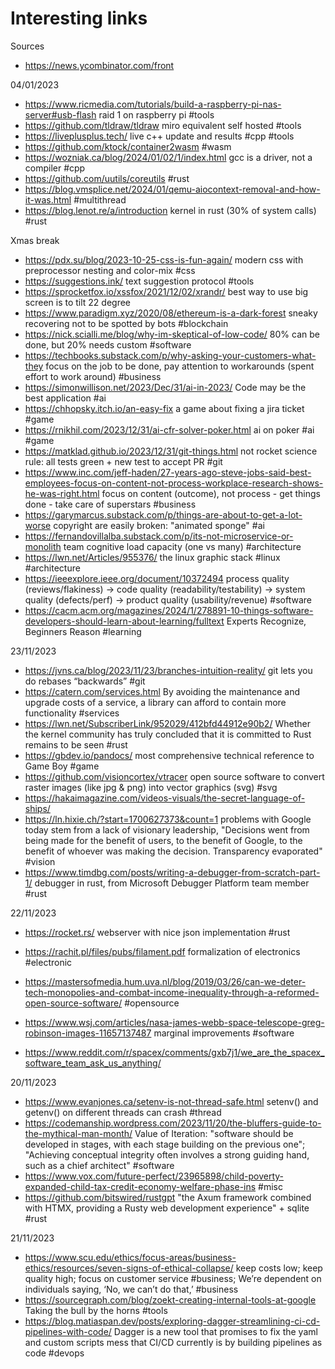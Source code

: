Interesting links
=================

Sources
* https://news.ycombinator.com/front

04/01/2023
* https://www.ricmedia.com/tutorials/build-a-raspberry-pi-nas-server#usb-flash raid 1 on raspberry pi #tools
* https://github.com/tldraw/tldraw miro equivalent self hosted #tools
* https://liveplusplus.tech/ live c++ update and results #cpp #tools
* https://github.com/ktock/container2wasm #wasm
* https://wozniak.ca/blog/2024/01/02/1/index.html gcc is a driver, not a compiler #cpp
* https://github.com/uutils/coreutils #rust
* https://blog.vmsplice.net/2024/01/qemu-aiocontext-removal-and-how-it-was.html #multithread
* https://blog.lenot.re/a/introduction kernel in rust (30% of system calls) #rust

Xmas break
* https://pdx.su/blog/2023-10-25-css-is-fun-again/ modern css with preprocessor nesting and color-mix #css
* https://suggestions.ink/ text suggestion protocol #tools
* https://sprocketfox.io/xssfox/2021/12/02/xrandr/ best way to use big screen is to tilt 22 degree
* https://www.paradigm.xyz/2020/08/ethereum-is-a-dark-forest sneaky recovering not to be spotted by bots #blockchain
* https://nick.scialli.me/blog/why-im-skeptical-of-low-code/ 80% can be done, but 20% needs custom #software
* https://techbooks.substack.com/p/why-asking-your-customers-what-they focus on the job to be done, pay attention to workarounds (spent effort to work around) #business
* https://simonwillison.net/2023/Dec/31/ai-in-2023/ Code may be the best application #ai
* https://chhopsky.itch.io/an-easy-fix a game about fixing a jira ticket #game
* https://rnikhil.com/2023/12/31/ai-cfr-solver-poker.html ai on poker #ai #game
* https://matklad.github.io/2023/12/31/git-things.html not rocket science rule: all tests green + new test to accept PR #git
* https://www.inc.com/jeff-haden/27-years-ago-steve-jobs-said-best-employees-focus-on-content-not-process-workplace-research-shows-he-was-right.html focus on content (outcome), not process - get things done - take care of superstars #business
* https://garymarcus.substack.com/p/things-are-about-to-get-a-lot-worse copyright are easily broken: "animated sponge" #ai
* https://fernandovillalba.substack.com/p/its-not-microservice-or-monolith team cognitive load capacity (one vs many) #architecture
* https://lwn.net/Articles/955376/ the linux graphic stack #linux #architecture
* https://ieeexplore.ieee.org/document/10372494 process quality (reviews/flakiness) -> code quality (readability/testability) -> system quality (defects/perf) -> product quality (usability/revenue) #software
* https://cacm.acm.org/magazines/2024/1/278891-10-things-software-developers-should-learn-about-learning/fulltext Experts Recognize, Beginners Reason #learning

23/11/2023
* https://jvns.ca/blog/2023/11/23/branches-intuition-reality/ git lets you do rebases “backwards” #git
* https://catern.com/services.html By avoiding the maintenance and upgrade costs of a service, a library can afford to contain more functionality #services
* https://lwn.net/SubscriberLink/952029/412bfd44912e90b2/ Whether the kernel community has truly concluded that it is committed to Rust remains to be seen #rust
* https://gbdev.io/pandocs/ most comprehensive technical reference to Game Boy #game
* https://github.com/visioncortex/vtracer open source software to convert raster images (like jpg & png) into vector graphics (svg) #svg
* https://hakaimagazine.com/videos-visuals/the-secret-language-of-ships/
* https://ln.hixie.ch/?start=1700627373&count=1 problems with Google today stem from a lack of visionary leadership, "Decisions went from being made for the benefit of users, to the benefit of Google, to the benefit of whoever was making the decision. Transparency evaporated" #vision
* https://www.timdbg.com/posts/writing-a-debugger-from-scratch-part-1/ debugger in rust, from Microsoft Debugger Platform team member #rust

22/11/2023
* https://rocket.rs/ webserver with nice json implementation #rust
* https://rachit.pl/files/pubs/filament.pdf formalization of electronics #electronic
* https://mastersofmedia.hum.uva.nl/blog/2019/03/26/can-we-deter-tech-monopolies-and-combat-income-inequality-through-a-reformed-open-source-software/ #opensource
* https://www.wsj.com/articles/nasa-james-webb-space-telescope-greg-robinson-images-11657137487 marginal improvements #software

* https://www.reddit.com/r/spacex/comments/gxb7j1/we_are_the_spacex_software_team_ask_us_anything/
  
20/11/2023
* https://www.evanjones.ca/setenv-is-not-thread-safe.html setenv() and getenv() on different threads can crash #thread
* https://codemanship.wordpress.com/2023/11/20/the-bluffers-guide-to-the-mythical-man-month/ Value of Iteration: "software should be developed in stages, with each stage building on the previous one"; "Achieving conceptual integrity often involves a strong guiding hand, such as a chief architect" #software
* https://www.vox.com/future-perfect/23965898/child-poverty-expanded-child-tax-credit-economy-welfare-phase-ins #misc
* https://github.com/bitswired/rustgpt "the Axum framework combined with HTMX, providing a Rusty web development experience" + sqlite #rust

21/11/2023
* https://www.scu.edu/ethics/focus-areas/business-ethics/resources/seven-signs-of-ethical-collapse/ keep costs low; keep quality high; focus on customer service #business; We’re dependent on individuals saying, ‘No, we can’t do that,’ #business
* https://sourcegraph.com/blog/zoekt-creating-internal-tools-at-google Taking the bull by the horns #tools
* https://blog.matiaspan.dev/posts/exploring-dagger-streamlining-ci-cd-pipelines-with-code/ Dagger is a new tool that promises to fix the yaml and custom scripts mess that CI/CD currently is by building pipelines as code #devops

